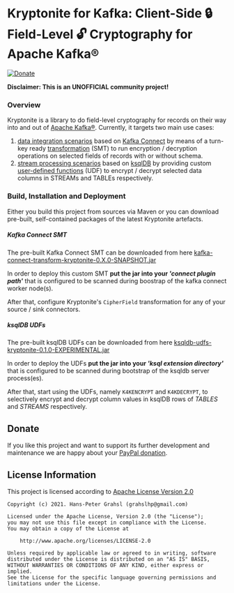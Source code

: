 # Kryptonite for Kafka: Client-Side 🔒 Field-Level 🔓 Cryptography for Apache Kafka®

[![Donate](https://img.shields.io/badge/Donate-PayPal-green.svg)](https://www.paypal.com/donate/?hosted_button_id=NUCLPDTLNJ8KE)

**Disclaimer: This is an UNOFFICIAL community project!**

### Overview

Kryptonite is a library to do field-level cryptography for records on their way into and out of [Apache Kafka®](https://kafka.apache.org/). Currently, it targets two main use cases:

1. [data integration scenarios](connect-transform-kryptonite/README.md) based on [Kafka Connect](https://kafka.apache.org/documentation/#connect) by means of a turn-key ready [transformation](https://kafka.apache.org/documentation/#connect_transforms) (SMT) to run encryption / decryption operations on selected fields of records with or without schema.
2. [stream processing scenarios](ksqldb-udfs-kryptonite/README.md) based on [ksqlDB](https://ksqlDB.io) by providing custom [user-defined functions](https://docs.ksqldb.io/en/latest/reference/user-defined-functions/) (UDF) to encrypt / decrypt selected data columns in STREAMs and TABLEs respectively.

### Build, Installation and Deployment

Either you build this project from sources via Maven or you can download pre-built, self-contained packages of the latest Kryptonite artefacts.

##### Kafka Connect SMT

The pre-built Kafka Connect SMT can be downloaded from here [kafka-connect-transform-kryptonite-0.X.0-SNAPSHOT.jar](https://drive.google.com/file/d/1bpJxHCXBrx2p2uqTg9ipBoYqrpZuDJNN/view?usp=sharing)

In order to deploy this custom SMT **put the jar into your _'connect plugin path'_** that is configured to be scanned during boostrap of the kafka connect worker node(s).

After that, configure Kryptonite's `CipherField` transformation for any of your source / sink connectors.

##### ksqlDB UDFs

The pre-built ksqlDB UDFs can be downloaded from here [ksqldb-udfs-kryptonite-0.1.0-EXPERIMENTAL.jar]()

In order to deploy the UDFs **put the jar into your _'ksql extension directory'_** that is configured to be scanned during bootstrap of the ksqldb server process(es).

After that, start using the UDFs, namely `K4KENCRYPT` and `K4KDECRYPT`, to selectively encrypt and decrypt column values in ksqlDB rows of _TABLES_ and _STREAMS_ respectively.

## Donate

If you like this project and want to support its further development and maintenance we are happy about your [PayPal donation](https://www.paypal.com/donate/?hosted_button_id=NUCLPDTLNJ8KE). 

## License Information

This project is licensed according to [Apache License Version 2.0](https://www.apache.org/licenses/LICENSE-2.0)

```
Copyright (c) 2021. Hans-Peter Grahsl (grahslhp@gmail.com)

Licensed under the Apache License, Version 2.0 (the "License");
you may not use this file except in compliance with the License.
You may obtain a copy of the License at

    http://www.apache.org/licenses/LICENSE-2.0

Unless required by applicable law or agreed to in writing, software
distributed under the License is distributed on an "AS IS" BASIS,
WITHOUT WARRANTIES OR CONDITIONS OF ANY KIND, either express or implied.
See the License for the specific language governing permissions and
limitations under the License.
```
